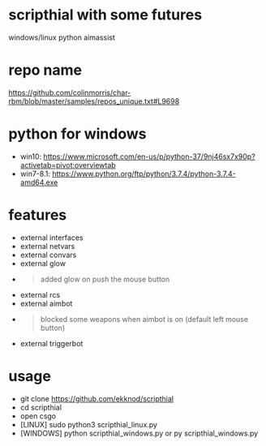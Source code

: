 # scripthial with some futures
windows/linux python aimassist

# repo name
https://github.com/colinmorris/char-rbm/blob/master/samples/repos_unique.txt#L9698

# python for windows
* win10: https://www.microsoft.com/en-us/p/python-37/9nj46sx7x90p?activetab=pivot:overviewtab
* win7-8.1: https://www.python.org/ftp/python/3.7.4/python-3.7.4-amd64.exe

# features
* external interfaces
* external netvars
* external convars
* external glow
* > added glow on push the mouse button
* external rcs
* external aimbot
* > blocked some weapons when aimbot is on (default left mouse button)
* external triggerbot

# usage
* git clone https://github.com/ekknod/scripthial
* cd scripthial
* open csgo
* [LINUX] sudo python3 scripthial_linux.py
* [WINDOWS] python scripthial_windows.py or py scripthial_windows.py

